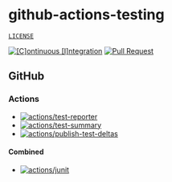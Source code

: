 # github-actions-testing

[`LICENSE`](./LICENSE.md)

[![[C]ontinuous [I]ntegration](https://github.com/percebus/github-actions-testing/actions/workflows/always.yml/badge.svg)](https://github.com/percebus/github-actions-testing/actions/workflows/always.yml) [![Pull Request](https://github.com/percebus/github-actions-testing/actions/workflows/pull_request.yml/badge.svg)](https://github.com/percebus/github-actions-testing/actions/workflows/pull_request.yml)

## GitHub

### Actions

- [![actions/test-reporter](https://github.com/percebus/github-actions-testing/actions/workflows/actions__test-reporter.yml/badge.svg)](https://github.com/percebus/github-actions-testing/actions/workflows/actions__test-reporter.yml)
- [![actions/test-summary](https://github.com/percebus/github-actions-testing/actions/workflows/actions__test-summary.yml/badge.svg)](https://github.com/percebus/github-actions-testing/actions/workflows/actions__test-summary.yml)
- [![actions/publish-test-deltas](https://github.com/percebus/github-actions-testing/actions/workflows/actions__publish-test-deltas.yml/badge.svg)](https://github.com/percebus/github-actions-testing/actions/workflows/actions__publish-test-deltas.yml)

#### Combined

- [![actions/junit](https://github.com/percebus/github-actions-testing/actions/workflows/actions__junit.yml/badge.svg)](https://github.com/percebus/github-actions-testing/actions/workflows/actions__junit.yml)
